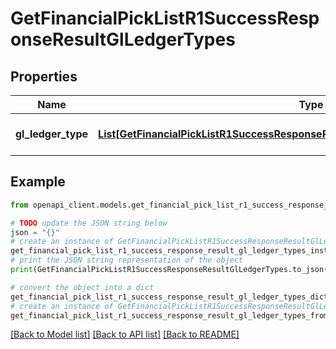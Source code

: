 # GetFinancialPickListR1SuccessResponseResultGlLedgerTypes


## Properties

Name | Type | Description | Notes
------------ | ------------- | ------------- | -------------
**gl_ledger_type** | [**List[GetFinancialPickListR1SuccessResponseResultGlLedgerTypesGlLedgerTypeInner]**](GetFinancialPickListR1SuccessResponseResultGlLedgerTypesGlLedgerTypeInner.md) | A list of GL ledger types. | 

## Example

```python
from openapi_client.models.get_financial_pick_list_r1_success_response_result_gl_ledger_types import GetFinancialPickListR1SuccessResponseResultGlLedgerTypes

# TODO update the JSON string below
json = "{}"
# create an instance of GetFinancialPickListR1SuccessResponseResultGlLedgerTypes from a JSON string
get_financial_pick_list_r1_success_response_result_gl_ledger_types_instance = GetFinancialPickListR1SuccessResponseResultGlLedgerTypes.from_json(json)
# print the JSON string representation of the object
print(GetFinancialPickListR1SuccessResponseResultGlLedgerTypes.to_json())

# convert the object into a dict
get_financial_pick_list_r1_success_response_result_gl_ledger_types_dict = get_financial_pick_list_r1_success_response_result_gl_ledger_types_instance.to_dict()
# create an instance of GetFinancialPickListR1SuccessResponseResultGlLedgerTypes from a dict
get_financial_pick_list_r1_success_response_result_gl_ledger_types_from_dict = GetFinancialPickListR1SuccessResponseResultGlLedgerTypes.from_dict(get_financial_pick_list_r1_success_response_result_gl_ledger_types_dict)
```
[[Back to Model list]](../README.md#documentation-for-models) [[Back to API list]](../README.md#documentation-for-api-endpoints) [[Back to README]](../README.md)


